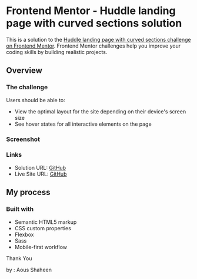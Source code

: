 # Frontend Mentor - Huddle landing page with curved sections solution

This is a solution to the [Huddle landing page with curved sections challenge on Frontend Mentor](https://www.frontendmentor.io/challenges/huddle-landing-page-with-curved-sections-5ca5ecd01e82137ec91a50f2). Frontend Mentor challenges help you improve your coding skills by building realistic projects. 

## Overview

### The challenge

Users should be able to:

- View the optimal layout for the site depending on their device's screen size
- See hover states for all interactive elements on the page

### Screenshot

### Links

- Solution URL: [GitHub](https://github.com/Shaheen121/Huddle-landing-page-with-curved-sections.git)
- Live Site URL: [GitHub](https://shaheen121.github.io/Huddle-landing-page-with-curved-sections/)

## My process

### Built with

- Semantic HTML5 markup
- CSS custom properties
- Flexbox
- Sass
- Mobile-first workflow

Thank You

by : Aous Shaheen
